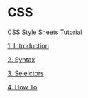 # CSS
CSS Style Sheets Tutorial

[1. Introduction](https://junji64.github.io/CSS/CSS%20Introduction.html)

[2. Syntax](https://junji64.github.io/CSS/CSS%20Syntax.html)

[3. Selelctors](https://junji64.github.io/CSS/CSS%20Selectors.html)

[4. How To](https://junji64.github.io/CSS/CSS%20How%20to.html)

